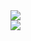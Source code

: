 <picture>
  <source
    srcset="https://github-readme-stats.vercel.app/api?username=mlavergn&show_icons=true&theme=radical&hide=issues,prs"
    media="(prefers-color-scheme: dark)"
  />
  <source
    srcset="https://github-readme-stats.vercel.app/api?username=mlavergn&show_icons=true"
    media="(prefers-color-scheme: light), (prefers-color-scheme: no-preference)"
  />
  <img src="https://github-readme-stats.vercel.app/api?username=mlavergn&show_icons=true" />
</picture>
<br/>
<picture>
  <source
    srcset="https://github-readme-stats.vercel.app/api/top-langs?username=mlavergn&show_icons=true&theme=radical&card_width=467&layout=compact&langs_count=10&size_weight=0.2&count_weight=0.8"
    media="(prefers-color-scheme: dark)"
  />
  <source
    srcset="https://github-readme-stats.vercel.app/api/top-langs?username=mlavergn&show_icons=true&card_width=467&layout=compact&langs_count=10&size_weight=0.2&count_weight=0.8"
    media="(prefers-color-scheme: light), (prefers-color-scheme: no-preference)"
  />
  <img src="https://github-readme-stats.vercel.app/api/top-langs?username=mlavergn&show_icons=true&card_width=467&layout=compact&langs_count=10&size_weight=0.2&count_weight=0.8" />
</picture>
